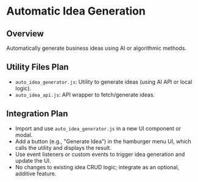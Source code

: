 # Automatic Idea Generation

## Overview
Automatically generate business ideas using AI or algorithmic methods.

## Utility Files Plan
- `auto_idea_generator.js`: Utility to generate ideas (using AI API or local logic).
- `auto_idea_api.js`: API wrapper to fetch/generate ideas.

## Integration Plan
- Import and use `auto_idea_generator.js` in a new UI component or modal.
- Add a button (e.g., "Generate Idea") in the hamburger menu UI, which calls the utility and displays the result.
- Use event listeners or custom events to trigger idea generation and update the UI.
- No changes to existing idea CRUD logic; integrate as an optional, additive feature.
